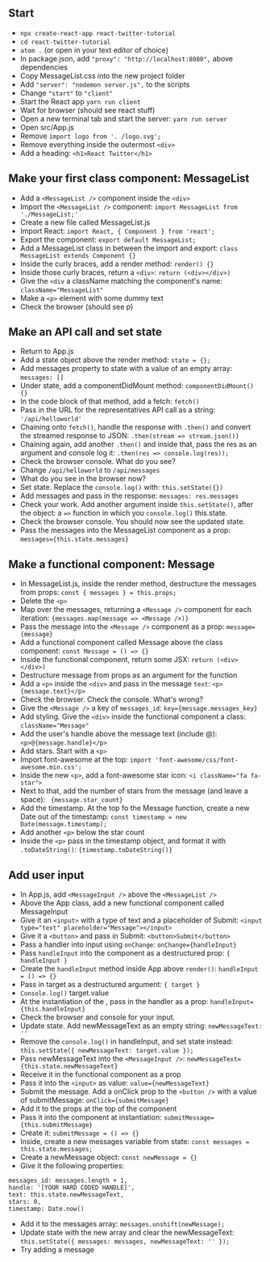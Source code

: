 ## Start
* `npx create-react-app react-twitter-tutorial`
* `cd react-twitter-tutorial`
* `atom .` (or open in your text editor of choice)
* In package.json, add `"proxy": "http://localhost:8080",` above dependencies
* Copy MessageList.css into the new project folder
* Add `"server": "nodemon server.js",` to the scripts
* Change `"start"` to `"client"`
* Start the React app `yarn run client`
* Wait for browser (should see react stuff)
* Open a new terminal tab and start the server: `yarn run server`
* Open src/App.js
* Remove `import logo from '. /logo.svg';`
* Remove everything inside the outermost `<div>`
* Add a heading: `<h1>React Twitter</h1>`

## Make your first class component: MessageList
* Add a `<MessageList />` component inside the `<div>`
* Import the `<MessageList />` component: `import MessageList from './MessageList;'`
* Create a new file called MessageList.js
* Import React: `import React, { Component } from 'react';`
* Export the component: `export default MessageList;`
* Add a MessageList class in between the import and export: `class MessageList extends Component {}`
* Inside the curly braces, add a render method: `render() {}`
* Inside those curly braces, return a `<div>`: `return (<div></div>)`
* Give the `<div` a className matching the component's name: `className="MessageList"`
* Make a `<p>` element with some dummy text
* Check the browser (should see p)

## Make an API call and set state
* Return to App.js
* Add a state object above the render method: `state = {};`
* Add messages property to state with a value of an empty array: `messages: []`
* Under state, add a componentDidMount method: `componentDidMount() {}`
* In the code block of that method, add a fetch: `fetch()`
* Pass in the URL for the representatives API call as a string: `'/api/helloworld'`
* Chaining onto `fetch()`, handle the response with `.then()` and convert the streamed response to JSON: `.then(stream => stream.json())`
* Chaining again, add another `.then()` and inside that, pass the res as an argument and console log it: `.then(res => console.log(res));`
* Check the browser console. What do you see?
* Change `/api/helloworld` to `/api/messages`
* What do you see in the browser now?
* Set state. Replace the `console.log()` with: `this.setState({})`
* Add messages and pass in the response: `messages: res.messages`
* Check your work. Add another argument inside `this.setState()`, after the object: a `=>` function in which you `console.log()` this.state.
* Check the browser console. You should now see the updated state.
* Pass the messages into the MessageList component as a prop: `messages={this.state.messages}`

## Make a functional component: Message
* In MessageList.js, inside the render method, destructure the messages from props: `const { messages } = this.props;`
* Delete the `<p>`
* Map over the messages, returning a `<Message />` component for each iteration: `{messages.map(message => <Message />)}`
* Pass the message into the `<Message />` component as a prop: `message={message}`
* Add a functional component called Message above the class component: `const Message = () => {}`
* Inside the functional component, return some JSX: `return (<div></div>)`
* Destructure message from props as an argument for the function
* Add a `<p>` inside the `<div>` and pass in the message `text`: `<p>{message.text}</p>`
* Check the browser. Check the console. What's wrong?
* Give the `<Message />` a key of `messages_id`: `key={message.messages_key}`
* Add styling. Give the `<div>` inside the functional component a class: `className="Message"`
* Add the user's handle above the message text (include @): `<p>@{message.handle}</p>`
* Add stars. Start with a `<p>`
* Import font-awesome at the top: `import 'font-awesome/css/font-awesome.min.css';`
* Inside the new `<p>`, add a font-awesome star icon: `<i className="fa fa-star">`
* Next to that, add the number of stars from the message (and leave a space): ` {message.star_count}`
* Add the timestamp. At the top fo the Message function, create a new Date out of the timestamp: `const timestamp = new Date(message.timestamp);`
* Add another `<p>` below the star count
* Inside the `<p>` pass in the timestamp object, and format it with `.toDateString()`: `{timestamp.toDateString()}`

## Add user input
* In App.js, add `<MessageInput />` above the `<MessageList />`
* Above the App class, add a new functional component called MessageInput
* Give it an `<input>` with a type of text and a placeholder of Submit: `<input type="text" placeholder="Message"></input>`
* Give it a `<button>` and pass in Submit: `<button>Submit</button>`
* Pass a handler into input using `onChange`: `onChange={handleInput}`
* Pass `handleInput` into the component as a destructured prop: `{ handleInput }`
* Create the `handleInput` method inside App above `render()`: `handleInput = () => {}`
* Pass in target as a destructured argument: `{ target }`
* `Console.log()` target.value
* At the instantiation of the <MessageInput />, pass in the handler as a prop: `handleInput={this.handleInput}`
* Check the browser and console for your input.
* Update state. Add newMessageText as an empty string: `newMessageText: ''`
* Remove the `console.log()` in handleInput, and set state instead: `this.setState({ newMessageText: target.value });`
* Pass newMessageText into the `<MessageInput />`: `newMessageText={this.state.newMessageText}`
* Receive it in the functional component as a prop
* Pass it into the `<input>` as value: `value={newMessageText}`
* Submit the message. Add a onClick prop to the `<button />` with a value of submitMessage: `onClick={submitMessage}`
* Add it to the props at the top of the component
* Pass it into the component at instantiation: `submitMessage={this.submitMessage}`
* Create it: `submitMessage = () => {}`
* Inside, create a new messages variable from state: `const messages = this.state.messages;`
* Create a newMessage object: `const newMessage = {}`
* Give it the following properties:
```
messages_id: messages.length + 1,
handle: '[YOUR HARD CODED HANDLE]',
text: this.state.newMessageText,
stars: 0,
timestamp: Date.now()
```
* Add it to the messages array: `messages.unshift(newMessage);`
* Update state with the new array and clear the newMessageText: `this.setState({ messages: messages, newMessageText: '' });`
* Try adding a message
